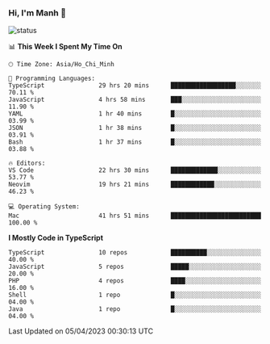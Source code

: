 ### Hi, I'm Manh 👋

![status](https://badge.stateful.com/manhhn01/status.svg)

<!--START_SECTION:waka-->
📊 **This Week I Spent My Time On** 

```text
🕑︎ Time Zone: Asia/Ho_Chi_Minh

💬 Programming Languages: 
TypeScript               29 hrs 20 mins      ██████████████████░░░░░░░   70.11 % 
JavaScript               4 hrs 58 mins       ███░░░░░░░░░░░░░░░░░░░░░░   11.90 % 
YAML                     1 hr 40 mins        █░░░░░░░░░░░░░░░░░░░░░░░░   03.99 % 
JSON                     1 hr 38 mins        █░░░░░░░░░░░░░░░░░░░░░░░░   03.91 % 
Bash                     1 hr 37 mins        █░░░░░░░░░░░░░░░░░░░░░░░░   03.88 % 

🔥 Editors: 
VS Code                  22 hrs 30 mins      █████████████░░░░░░░░░░░░   53.77 % 
Neovim                   19 hrs 21 mins      ████████████░░░░░░░░░░░░░   46.23 % 

💻 Operating System: 
Mac                      41 hrs 51 mins      █████████████████████████   100.00 % 
```

**I Mostly Code in TypeScript** 

```text
TypeScript               10 repos            ██████████░░░░░░░░░░░░░░░   40.00 % 
JavaScript               5 repos             █████░░░░░░░░░░░░░░░░░░░░   20.00 % 
PHP                      4 repos             ████░░░░░░░░░░░░░░░░░░░░░   16.00 % 
Shell                    1 repo              █░░░░░░░░░░░░░░░░░░░░░░░░   04.00 % 
Java                     1 repo              █░░░░░░░░░░░░░░░░░░░░░░░░   04.00 % 
```




 Last Updated on 05/04/2023 00:30:13 UTC
<!--END_SECTION:waka-->

